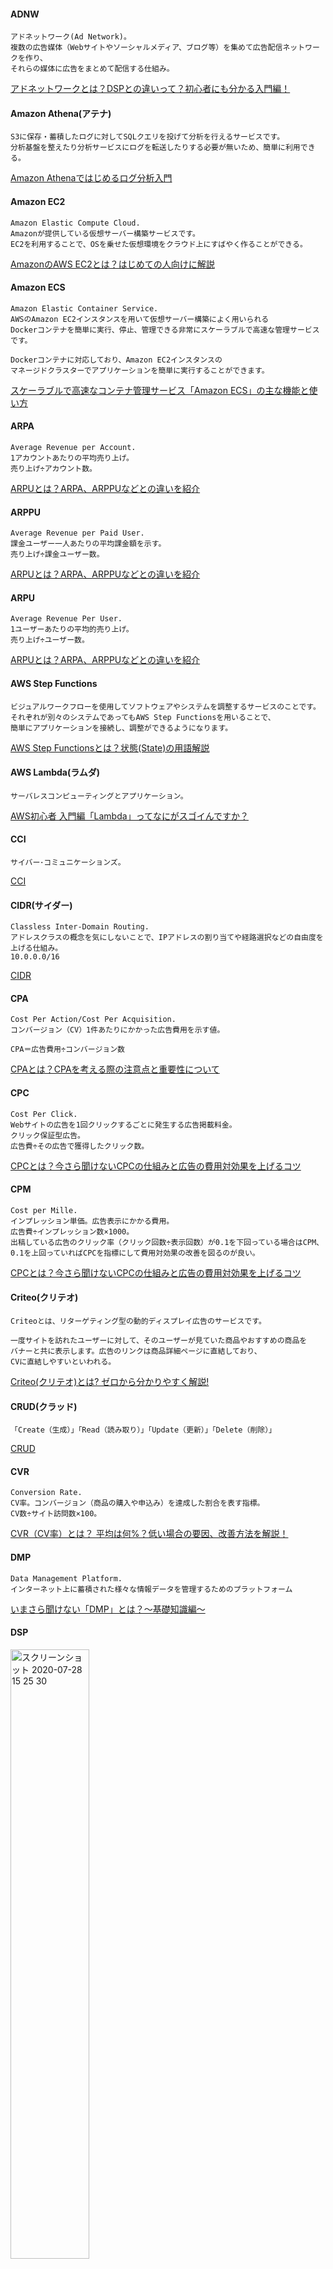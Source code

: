 #### ADNW
~~~
アドネットワーク(Ad Network)。
複数の広告媒体（Webサイトやソーシャルメディア、ブログ等）を集めて広告配信ネットワークを作り、
それらの媒体に広告をまとめて配信する仕組み。
~~~
[アドネットワークとは？DSPとの違いって？初心者にも分かる入門編！](https://satori.marketing/marketing-blog/what-is-marketing/ad-network/ "アドネットワークとは？DSPとの違いって？初心者にも分かる入門編！")

#### Amazon Athena(アテナ)
~~~
S3に保存・蓄積したログに対してSQLクエリを投げて分析を行えるサービスです。
分析基盤を整えたり分析サービスにログを転送したりする必要が無いため、簡単に利用できる。
~~~
[Amazon Athenaではじめるログ分析入門](https://qiita.com/miyasakura_/items/174dc73f706e8951dbdd "Amazon Athenaではじめるログ分析入門")

#### Amazon EC2
~~~
Amazon Elastic Compute Cloud.
Amazonが提供している仮想サーバー構築サービスです。
EC2を利用することで、OSを乗せた仮想環境をクラウド上にすばやく作ることができる。
~~~
[AmazonのAWS EC2とは？はじめての人向けに解説](https://techplay.jp/column/537 "AmazonのAWS EC2とは？はじめての人向けに解説")

#### Amazon ECS
~~~
Amazon Elastic Container Service.
AWSのAmazon EC2インスタンスを用いて仮想サーバー構築によく用いられる
Dockerコンテナを簡単に実行、停止、管理できる非常にスケーラブルで高速な管理サービスです。

Dockerコンテナに対応しており、Amazon EC2インスタンスの
マネージドクラスターでアプリケーションを簡単に実行することができます。
~~~
[スケーラブルで高速なコンテナ管理サービス「Amazon ECS」の主な機能と使い方](https://business.ntt-east.co.jp/content/cloudsolution/column-25.html#:~:text=Amazon%20ECS%EF%BC%88Amazon%20Elastic%20Container,%E6%8B%A1%E5%BC%B5%E6%80%A7%E3%81%A8%E3%83%91%E3%83%95%E3%82%A9%E3%83%BC%E3%83%9E%E3%83%B3%E3%82%B9%E3%81%AB "スケーラブルで高速なコンテナ管理サービス「Amazon ECS」の主な機能と使い方")

#### ARPA
~~~
Average Revenue per Account.
1アカウントあたりの平均売り上げ。
売り上げ÷アカウント数。
~~~
[ARPUとは？ARPA、ARPPUなどとの違いを紹介](https://www.emotion-tech.co.jp/resource/2018/what_is_arpu "ARPUとは？ARPA、ARPPUなどとの違いを紹介")

#### ARPPU
~~~
Average Revenue per Paid User.
課金ユーザー一人あたりの平均課金額を示す。
売り上げ÷課金ユーザー数。
~~~
[ARPUとは？ARPA、ARPPUなどとの違いを紹介](https://www.emotion-tech.co.jp/resource/2018/what_is_arpu "ARPUとは？ARPA、ARPPUなどとの違いを紹介")

#### ARPU
~~~
Average Revenue Per User.
1ユーザーあたりの平均的売り上げ。
売り上げ÷ユーザー数。
~~~
[ARPUとは？ARPA、ARPPUなどとの違いを紹介](https://www.emotion-tech.co.jp/resource/2018/what_is_arpu "ARPUとは？ARPA、ARPPUなどとの違いを紹介")

#### AWS Step Functions
~~~
ビジュアルワークフローを使用してソフトウェアやシステムを調整するサービスのことです。
それぞれが別々のシステムであってもAWS Step Functionsを用いることで、
簡単にアプリケーションを接続し、調整ができるようになります。
~~~
[AWS Step Functionsとは？状態(State)の用語解説](https://www.acrovision.jp/service/aws/?p=803 "AWS Step Functionsとは？状態(State)の用語解説")

#### AWS Lambda(ラムダ)
~~~
サーバレスコンピューティングとアプリケーション。
~~~
[AWS初心者 入門編「Lambda」ってなにがスゴイんですか？](https://www.bit-drive.ne.jp/managed-cloud/column/column_14.html "AWS初心者 入門編「Lambda」ってなにがスゴイんですか？")

#### CCI
~~~
サイバー･コミュニケーションズ。
~~~
[CCI](https://www.cci.co.jp/company/detail/ "CCI")

#### CIDR(サイダー)
~~~
Classless Inter-Domain Routing.
アドレスクラスの概念を気にしないことで、IPアドレスの割り当てや経路選択などの自由度を上げる仕組み。
10.0.0.0/16
~~~
[CIDR](https://wa3.i-3-i.info/word11989.html "CIDR")

#### CPA
~~~
Cost Per Action/Cost Per Acquisition.
コンバージョン（CV）1件あたりにかかった広告費用を示す値。

CPA＝広告費用÷コンバージョン数
~~~
[CPAとは？CPAを考える際の注意点と重要性について](https://www.seohacks.net/basic/terms/cpa/ "CPAとは？CPAを考える際の注意点と重要性について")

#### CPC
~~~
Cost Per Click.
Webサイトの広告を1回クリックするごとに発生する広告掲載料金。
クリック保証型広告。
広告費÷その広告で獲得したクリック数。
~~~
[CPCとは？今さら聞けないCPCの仕組みと広告の費用対効果を上げるコツ](https://udemy.benesse.co.jp/marketing/howto/what-is-cpc.html "CPCとは？今さら聞けないCPCの仕組みと広告の費用対効果を上げるコツ")

#### CPM
~~~
Cost per Mille.
インプレッション単価。広告表示にかかる費用。
広告費÷インプレッション数×1000。
出稿している広告のクリック率（クリック回数÷表示回数）が0.1を下回っている場合はCPM、
0.1を上回っていればCPCを指標にして費用対効果の改善を図るのが良い。
~~~
[CPCとは？今さら聞けないCPCの仕組みと広告の費用対効果を上げるコツ](https://udemy.benesse.co.jp/marketing/howto/what-is-cpc.html "CPCとは？今さら聞けないCPCの仕組みと広告の費用対効果を上げるコツ")

#### Criteo(クリテオ)
~~~
Criteoとは、リターゲティング型の動的ディスプレイ広告のサービスです。

一度サイトを訪れたユーザーに対して、そのユーザーが見ていた商品やおすすめの商品を
バナーと共に表示します。広告のリンクは商品詳細ページに直結しており、
CVに直結しやすいといわれる。
~~~
[Criteo(クリテオ)とは? ゼロから分かりやすく解説!](https://wacul-ai.com/blog/internet-ad/display-ad/what-is-criteo/ "Criteo(クリテオ)とは? ゼロから分かりやすく解説!")

#### CRUD(クラッド)
~~~
「Create（生成）」「Read（読み取り）」「Update（更新）」「Delete（削除）」
~~~
[CRUD](https://wa3.i-3-i.info/word123.html "CRUD")

#### CVR
~~~
Conversion Rate.
CV率。コンバージョン（商品の購入や申込み）を達成した割合を表す指標。
CV数÷サイト訪問数×100。
~~~
[CVR（CV率）とは？ 平均は何%？低い場合の要因、改善方法を解説！](https://service.plan-b.co.jp/blog/marketing/17199/ "CVR（CV率）とは？ 平均は何%？低い場合の要因、改善方法を解説！")

#### DMP
~~~
Data Management Platform.
インターネット上に蓄積された様々な情報データを管理するためのプラットフォーム
~~~
[いまさら聞けない「DMP」とは？～基礎知識編～](https://www.innovation.co.jp/urumo/dmp/ "いまさら聞けない「DMP」とは？～基礎知識編～")

#### DSP
<img width="50%" alt="スクリーンショット 2020-07-28 15 25 30" src="https://user-images.githubusercontent.com/28005895/88627016-9b9c7900-d0e6-11ea-91d6-1421abc30cf5.png">

~~~
Demand-Side Platform。
広告主(広告配信を希望している側)のプラットフォームです。
つまりDSPは、広告出稿の費用対効果を高めたい広告主のためのサービス。
~~~
[【図解】いまさら聞けない「DSP」とは？～基礎知識編～](https://www.innovation.co.jp/urumo/dsp/ "【図解】いまさら聞けない「DSP」とは？～基礎知識編～")

#### Elasticsearch
~~~
Elastic社が提供する「Lucene」ベースのオープンソース全文検索エンジンです。
なお全文検索エンジンとは、大量にあるドキュメントデータの中から、
目的のワードを含むドキュメントデータを検索するための仕組みです。
~~~
[全文検索エンジン「Elasticsearch」を調べて使ってみた色々まとめ](https://vitalify.jp/blog/2017/02/elasticsearch_matome.html "全文検索エンジン「Elasticsearch」を調べて使ってみた色々まとめ")

#### HAクラスター
~~~
High Availability.高可用性。
稼働系と待機系でサーバーを2台用意し、稼働系システムに障害が発生した際に
動的に待機系システムに切り替える仕組み。LifeKeeper。
~~~
[クラウド環境での高可用性の仕組み](https://sios.jp/products/lkdk/ha-cluster/cloud.html "クラウド環境での高可用性の仕組み")

#### Hadoop(ハドゥープ)
~~~
巨大データの取り扱いを目的とした分散処理のフレームワーク。プログラム基盤。

Hadoopは処理を行うために並列で用意されたコンピュータをその制御下に置き、
それらに対して小分けにされた処理を割り振り、処理状況の管理(モニタリング)
を行い、各コンピュータで処理された結果を回収しひとつにまとめます。
~~~
[Hadoop(ハドゥープ)とは？](https://www.gixo.jp/blog/12430/ "Hadoop(ハドゥープ)とは？")

#### nend
[nend](https://nend.net/mediapartner/features/ "nend")

#### ROAS
~~~
Return On Advertising Spend.売上高。
広告費に対してどれだけの売上をあげることができたのか。
ROASが良くてもROIが悪ければ、広告費に対して利益は生まれていない。

売上÷広告費×100(％)
~~~
[ROIとROASって何が違うの？広告運用の成果を測る重要な指標について](https://digitalidentity.co.jp/blog/ad/difference-roi-roas.html "ROIとROASって何が違うの？広告運用の成果を測る重要な指標について")

#### ROI
~~~
Return On Investment.利益額。
日本語では「投資収益率」や「投資利益率」とも呼ばれ、その投資でどれだけ利益を上げたのかを知ることのできる指標。

売上ー売上原価ー投資額）÷ 投資額×100（%）
~~~
[ROIの意味は？計算式まで理解して投資効果を正しく見極めよう！](https://www.innovation.co.jp/urumo/roi/ "ROIの意味は？計算式まで理解して投資効果を正しく見極めよう！")

#### SSP
~~~
Supply Side Platform。
メディア(広告枠を提供している側)のプラットフォームです。
広告枠をなるべく高く買ってもらいたい媒体社(メディア)のためのサービス。
~~~

#### インプレッション数
~~~
広告が表示された回数。
~~~

#### オーガニックユーザー
~~~
自然検索ユーザー。
有料検索広告や有料登録のスポンサー広告ではなく、SEOなどの自然検索結果によりサイトに流入するユーザー。
~~~
[オーガニックユーザー（自然検索ユーザー）](https://zero-s.jp/labo/?page_id=7889#:~:text=%E3%82%AA%E3%83%BC%E3%82%AC%E3%83%8B%E3%83%83%E3%82%AF%E3%83%A6%E3%83%BC%E3%82%B6%E3%83%BC%EF%BC%88%E8%87%AA%E7%84%B6%E6%A4%9C%E7%B4%A2%E3%83%A6%E3%83%BC%E3%82%B6%E3%83%BC%EF%BC%89%E3%81%A8%E3%81%AF%E3%80%81%E6%9C%89%E6%96%99%E6%A4%9C%E7%B4%A2,%E3%81%AE%E3%81%93%E3%81%A8%E3%82%92%E6%8C%87%E3%81%97%E3%81%BE%E3%81%99%E3%80%82 "オーガニックユーザー（自然検索ユーザー）")

#### グロースハック
~~~
開発の面で工夫をして、商品・サービスの改善をモニタリングしながらその商品・サービスを成長させること。
~~~
[最近流行りのグロースハックって何？](https://dentsu-ho.com/articles/2453 "最近流行りのグロースハックって何？")

#### データウェアハウス
~~~
DWH。過去データ（履歴データ）を整理して保管しておくデータベース。

要件
１．整理・分類されている
２．統合されている
３．時系列のデータである
４．更新したり削除したりしない
~~~
[データウェアハウス](https://wa3.i-3-i.info/word15571.html "データウェアハウス")<br>
[データウェアハウス（DWH）とは | 定義・データベース（DB）との違い](https://boxil.jp/mag/a1657/ "データウェアハウス（DWH）とは | 定義・データベース（DB）との違い")

#### データマート
<img width="50%" alt="スクリーンショット 2020-07-28 15 41 45" src="https://user-images.githubusercontent.com/28005895/88628420-e5865e80-d0e8-11ea-8936-3bfca91ff8f7.png">

~~~
企業などで情報システムに記録・蓄積されたデータから、
利用部門や用途、目的などに応じて必要なものだけを抽出、集計し、
利用しやすい形に格納したデータベース。
~~~
[データマートとは？](https://data.wingarc.com/what-is-data-mart-12075 "データマートとは？")

#### データレイク
~~~
ビッグデータをそのまま（生データのまま）格納できるストレージリポジトリのことです。
特に、音声や動画、SNSのログなどを含むあらゆる形式のデータ（非構造化データ）を、
そのままの形式で貯めておけるのが利点。
~~~
[データレイクとは？データレイクの落とし穴と効果](https://blogs.informatica.com/jp/2019/09/30/data-lake/ "データレイクとは？データレイクの落とし穴と効果")

#### ファネル分析
~~~
商品購入や会員登録など、アプリ内でユーザーにしてほしいアクションに至るまでのプロセスの離脱率を把握し、
どこで多くのユーザーが離脱しているかを確認する分析手法。
~~~
[ファネル分析とは？ アプリのコンバージョンを最適化する方法を解説](https://repro.io/contents/funnel-analysis/#:~:text=%E3%83%95%E3%82%A1%E3%83%8D%E3%83%AB%E5%88%86%E6%9E%90%E3%81%A8%E3%81%AF%E3%80%81%E5%95%86%E5%93%81,%E7%A2%BA%E8%AA%8D%E3%81%99%E3%82%8B%E5%88%86%E6%9E%90%E6%89%8B%E6%B3%95%E3%81%A7%E3%81%99%E3%80%82 "ファネル分析とは？ アプリのコンバージョンを最適化する方法を解説")

#### バジェットアロケーション
~~~
budget allocation.予算割り当て。予算配分。
~~~

#### 共起ネットワーク
<img width="50%" alt="スクリーンショット 2020-07-28 15 08 34" src="https://user-images.githubusercontent.com/28005895/88625709-43647780-d0e4-11ea-9ba7-6c2ef48da4da.png">

~~~
一つ一つの文書で出現する単語「抽出語」のうち、「距離」が近いか遠いかを計算し、図示したもの。
~~~
[共起ネットワーク － KH Coderによるテキストマイニング](https://toukeier.hatenablog.com/entry/2019/08/19/203408 "共起ネットワーク － KH Coderによるテキストマイニング")
